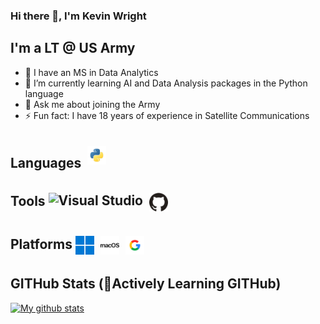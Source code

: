 ### Hi there 👋,  I'm Kevin Wright

## I'm a LT @ US Army

-  📰 I have an MS in Data Analytics
- 🌱 I’m currently learning AI and Data Analysis packages in the Python language
- 💬 Ask me about joining the Army
- ⚡ Fun fact: I have 18 years of experience in Satellite Communications

## Languages <img src="https://raw.githubusercontent.com/github/explore/80688e429a7d4ef2fca1e82350fe8e3517d3494d/topics/python/python.png" alt="Python" align="righ" height="30px" style="padding: 5px;">

## Tools<img src="https://visualstudio.microsoft.com/wp-content/uploads/2019/06/BrandVisualStudioWin2019-3.svg" alt="Visual Studio" align="righ" height="30px" style="padding: 5px;"><img src="https://raw.githubusercontent.com/github/explore/89bdd9644f44d1b12180fd512b95574fe4c54617/topics/github-api/github-api.png" alt="GitHub" align="center" height="30px" style="padding: 5px;">


## Platforms<img src="https://raw.githubusercontent.com/github/explore/80688e429a7d4ef2fca1e82350fe8e3517d3494d/topics/windows/windows.png" alt="Windows" align="center" height="30px" style="padding: 5px;"><img src="https://raw.githubusercontent.com/github/explore/80688e429a7d4ef2fca1e82350fe8e3517d3494d/topics/macos/macos.png" alt="MacOS" align="center" height="30px" style="padding: 5px;"><img src="https://raw.githubusercontent.com/github/explore/80688e429a7d4ef2fca1e82350fe8e3517d3494d/topics/google/google.png" alt="Google Cloud" align="center" height="30px" style="padding: 5px;">


## GITHub Stats (🌱Actively Learning GITHub)

[![My github stats](https://github-readme-stats.vercel.app/api?username=LTWright)](https://github.com/anuraghazra/github-readme-stats)
